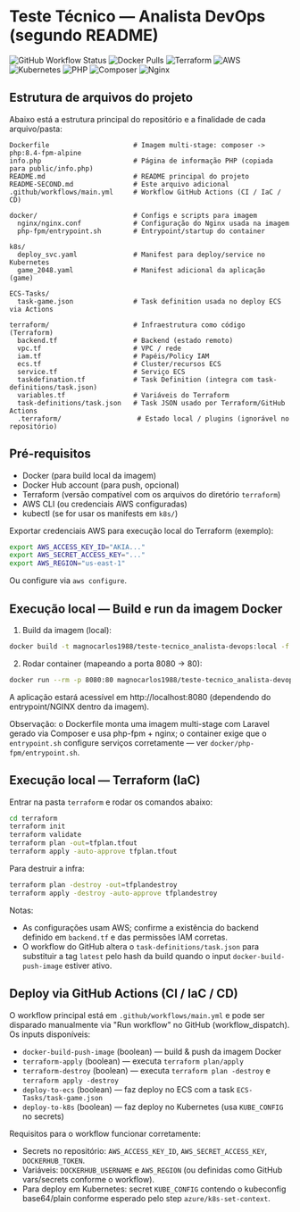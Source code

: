 # Teste Técnico — Analista DevOps (segundo README)

![GitHub Workflow Status](https://github.com/carlosalbertomagnoferreira/teste-tecnico_analista-devops/actions/workflows/main.yml/badge.svg)
![Docker Pulls](https://img.shields.io/docker/pulls/magnocarlos1988/teste-tecnico_analista-devops?logo=docker)
![Terraform](https://img.shields.io/badge/Terraform-present-5A9FDD?logo=terraform)
![AWS](https://img.shields.io/badge/AWS-required-FF9900?logo=amazonaws)
![Kubernetes](https://img.shields.io/badge/K8s-optional-326CE5?logo=kubernetes)
![PHP](https://img.shields.io/badge/PHP-8.4-blue?logo=php)
![Composer](https://img.shields.io/badge/Composer-present-2F3A6F?logo=composer)
![Nginx](https://img.shields.io/badge/Nginx-present-009639?logo=nginx)

## Estrutura de arquivos do projeto

Abaixo está a estrutura principal do repositório e a finalidade de cada arquivo/pasta:

```
Dockerfile                     # Imagem multi-stage: composer -> php:8.4-fpm-alpine
info.php                       # Página de informação PHP (copiada para public/info.php)
README.md                      # README principal do projeto
README-SECOND.md               # Este arquivo adicional
.github/workflows/main.yml     # Workflow GitHub Actions (CI / IaC / CD)

docker/                        # Configs e scripts para imagem
  nginx/nginx.conf             # Configuração do Nginx usada na imagem
  php-fpm/entrypoint.sh        # Entrypoint/startup do container

k8s/
  deploy_svc.yaml              # Manifest para deploy/service no Kubernetes
  game_2048.yaml               # Manifest adicional da aplicação (game)

ECS-Tasks/
  task-game.json               # Task definition usada no deploy ECS via Actions

terraform/                     # Infraestrutura como código (Terraform)
  backend.tf                   # Backend (estado remoto)
  vpc.tf                       # VPC / rede
  iam.tf                       # Papéis/Policy IAM
  ecs.tf                       # Cluster/recursos ECS
  service.tf                   # Serviço ECS
  taskdefination.tf            # Task Definition (integra com task-definitions/task.json)
  variables.tf                 # Variáveis do Terraform
  task-definitions/task.json   # Task JSON usado por Terraform/GitHub Actions
  .terraform/                   # Estado local / plugins (ignorável no repositório)

```

## Pré-requisitos

- Docker (para build local da imagem)
- Docker Hub account (para push, opcional)
- Terraform (versão compatível com os arquivos do diretório `terraform`)
- AWS CLI (ou credenciais AWS configuradas)
- kubectl (se for usar os manifests em `k8s/`)

Exportar credenciais AWS para execução local do Terraform (exemplo):

```zsh
export AWS_ACCESS_KEY_ID="AKIA..."
export AWS_SECRET_ACCESS_KEY="..."
export AWS_REGION="us-east-1"
```

Ou configure via `aws configure`.

## Execução local — Build e run da imagem Docker

1. Build da imagem (local):

```zsh
docker build -t magnocarlos1988/teste-tecnico_analista-devops:local -f Dockerfile .
```

2. Rodar container (mapeando a porta 8080 -> 80):

```zsh
docker run --rm -p 8080:80 magnocarlos1988/teste-tecnico_analista-devops:local
```

A aplicação estará acessível em http://localhost:8080 (dependendo do entrypoint/NGINX dentro da imagem).

Observação: o Dockerfile monta uma imagem multi-stage com Laravel gerado via Composer e usa php-fpm + nginx; o container exige que o `entrypoint.sh` configure serviços corretamente — ver `docker/php-fpm/entrypoint.sh`.

## Execução local — Terraform (IaC)

Entrar na pasta `terraform` e rodar os comandos abaixo:

```zsh
cd terraform
terraform init
terraform validate
terraform plan -out=tfplan.tfout
terraform apply -auto-approve tfplan.tfout
```

Para destruir a infra:

```zsh
terraform plan -destroy -out=tfplandestroy
terraform apply -destroy -auto-approve tfplandestroy
```

Notas:
- As configurações usam AWS; confirme a existência do backend definido em `backend.tf` e das permissões IAM corretas.
- O workflow do GitHub altera o `task-definitions/task.json` para substituir a tag `latest` pelo hash da build quando o input `docker-build-push-image` estiver ativo.

## Deploy via GitHub Actions (CI / IaC / CD)

O workflow principal está em `.github/workflows/main.yml` e pode ser disparado manualmente via "Run workflow" no GitHub (workflow_dispatch). Os inputs disponíveis:

- `docker-build-push-image` (boolean) — build & push da imagem Docker
- `terraform-apply` (boolean) — executa `terraform plan/apply`
- `terraform-destroy` (boolean) — executa `terraform plan -destroy` e `terraform apply -destroy`
- `deploy-to-ecs` (boolean) — faz deploy no ECS com a task `ECS-Tasks/task-game.json`
- `deploy-to-k8s` (boolean) — faz deploy no Kubernetes (usa `KUBE_CONFIG` no secrets)

Requisitos para o workflow funcionar corretamente:
- Secrets no repositório: `AWS_ACCESS_KEY_ID`, `AWS_SECRET_ACCESS_KEY`, `DOCKERHUB_TOKEN`.
- Variáveis: `DOCKERHUB_USERNAME` e `AWS_REGION` (ou definidas como GitHub vars/secrets conforme o workflow).
- Para deploy em Kubernetes: secret `KUBE_CONFIG` contendo o kubeconfig base64/plain conforme esperado pelo step `azure/k8s-set-context`.
